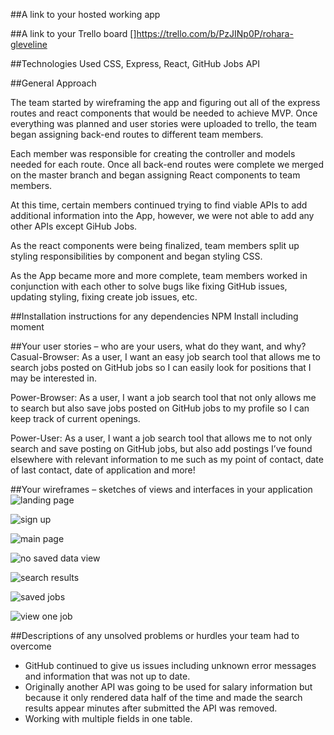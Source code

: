 ##A link to your hosted working app


##A link to your Trello board
[]https://trello.com/b/PzJINp0P/rohara-gleveline

##Technologies Used
CSS, Express, React, GitHub Jobs API

##General Approach

The team started by wireframing the app and figuring out all of the express routes and react components that would be needed to achieve MVP. Once everything was planned and user stories were uploaded to trello, the team began assigning back-end routes to different team members. 

Each member was responsible for creating the controller and models needed for each route. Once all back-end routes were complete we merged on the master branch and began assigning React components to team members. 

At this time, certain members continued trying to find viable APIs to add additional information into the App, however, we were not able to add any other APIs except GiHub Jobs. 

As the react components were being finalized, team members split up styling responsibilities by component and began styling CSS. 

As the App became more and more complete, team members worked in conjunction with each other to solve bugs like fixing GitHub issues, updating styling, fixing create job issues, etc. 

##Installation instructions for any dependencies
NPM Install including moment

##Your user stories – who are your users, what do they want, and why?
Casual-Browser: As  a  user,  I  want  an  easy  job search tool that allows me to search jobs posted on GitHub jobs so I can easily look for positions that I may be interested in. 

Power-Browser: As  a  user,  I  want  a  job  search tool  that  not  only  allows  me  to  search  but  also save jobs posted on GitHub jobs to my profile so I can keep track of current openings. 

Power-User:  As  a  user,  I  want  a  job  search  tool that  allows  me  to  not  only  search  and  save posting  on  GitHub  jobs,  but  also  add  postings I’ve  found  elsewhere  with  relevant  information to  me  such  as  my  point  of  contact,  date  of  last contact, date of application and more! 


##Your wireframes – sketches of views and interfaces in your application
![landing page](https://lh4.googleusercontent.com/bNFrOID8JGcqHdORdz1jMhytrdIT3D6eBtzmOmbiBaw2rXksqYeAHwvNEW_p3SgzdhyY8t59gwAEHPSc2GEDnlBYAEhfNmT3NlDOmkvLLEqgs411iy1QK3ba5q5SUYgESK37PGFGZFE)

![sign up](https://lh5.googleusercontent.com/_Bul_BgxLTQB_00pZO0RvHYFB0W5BouQMHA9wcK1WEA6Hf0A6MkXzlMjyRXXoeRXcH-8L4xbQvncSd9eskGSdMvVtUIXh1Iyycv9cOjO30lF2InVcS3RCKaRH002TzN4hO7Y4TQAtlw)

![main page](https://lh6.googleusercontent.com/t4Ej41kRAK-wfuPLs1pf5oD-9yUvKPeY6wRPTbPjecGdP99D0c9jn15cMT4jpAIdw8w-NOes11pS_PKKg79sA1r9e0N0TBHMPelf8jz2TGM8lFIJScFQxE0qb5MHN-QKG5lo9VbAdYk)

![no saved data view](https://lh4.googleusercontent.com/0Z7jhvW-4oxy7RzX6OUIDS_ATkF7siLbQteS2YWHhdK2amNKgYA2SpsiY1FOvNzxYNSdcHm5462vHsNW6NPxYP5OJH4MgE5th8JLCo7mxjABuXpN49CJIomNSZ9ASvYkoLPXQ0Cg5SE)

![search results](https://lh6.googleusercontent.com/KYdO50qHY6Ec-9c1blQDNNvXV1Na3TN4Wgb_f7zBM57Pa936cuQpPtABaDQn1cY1R_ChqMO2lZZVX-qAFq7fYbtHw7qTk5WGueh-dDJ-FtKGfxsHAEsmxUVXd8CdoC3O9E6Lr9n6B_E)

![saved jobs](https://lh6.googleusercontent.com/KHM00ONEjiF5Z6JMVumXCJW_N5rqSM8zcWHq-rU35e80KSdncsYk0L26IHdDAMhH5gH2SjIhbr2-3_Y29RvjyLcOGi7Bs98NYK7GsbXcZIu8QYBihXzufEVnjv_PFHf8hteOWiQG8jo)

![view one job](https://lh6.googleusercontent.com/dhQNJ1ySqpJl6O_oCOtlfJEGApvgbY1JG5w_o_Amzzb1r8Zd__sS1YTDK0jLKPhXqoCZaK51VElEQnd2eeOuxgSJQ_22I5Bcz6OVtB_wIWPJ9_21olQMZgg2y3xBrahdg__4wl78bfY)


##Descriptions of any unsolved problems or hurdles your team had to overcome
- GitHub continued to give us issues including unknown error messages and information that was not up to date.
- Originally another API was going to be used for salary information but because it only rendered data half of the time and made the search results appear minutes after submitted the API was removed.
- Working with multiple fields in one table.
